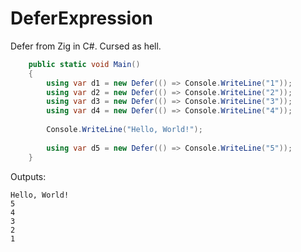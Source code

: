 # DeferExpression
Defer from Zig in C#. Cursed as hell.

```csharp
    public static void Main()
    {
        using var d1 = new Defer(() => Console.WriteLine("1"));
        using var d2 = new Defer(() => Console.WriteLine("2"));
        using var d3 = new Defer(() => Console.WriteLine("3"));
        using var d4 = new Defer(() => Console.WriteLine("4"));
        
        Console.WriteLine("Hello, World!");
        
        using var d5 = new Defer(() => Console.WriteLine("5"));
    }
```
Outputs:
```
Hello, World!
5
4
3
2
1
```
